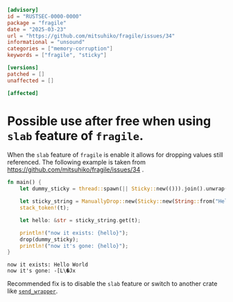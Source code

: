 ```toml
[advisory]
id = "RUSTSEC-0000-0000"
package = "fragile"
date = "2025-03-23"
url = "https://github.com/mitsuhiko/fragile/issues/34"
informational = "unsound"
categories = ["memory-corruption"]
keywords = ["fragile", "sticky"]

[versions]
patched = []
unaffected = []

[affected]
```

# Possible use after free when using `slab` feature of `fragile`.

When the `slab` feature of `fragile` is enable it allows for dropping values still referenced.
The following example is taken from https://github.com/mitsuhiko/fragile/issues/34 . 

```rust
fn main() {
    let dummy_sticky = thread::spawn(|| Sticky::new(())).join().unwrap();

    let sticky_string = ManuallyDrop::new(Sticky::new(String::from("Hello World")));
    stack_token!(t);

    let hello: &str = sticky_string.get(t);

    println!("now it exists: {hello}");
    drop(dummy_sticky);
    println!("now it's gone: {hello}");
}
```
```
now it exists: Hello World
now it's gone: -[L\�Jx
```

Recommended fix is to disable the `slab` feature or switch to another crate like [`send_wrapper`](https://crates.io/crates/send_wrapper).
